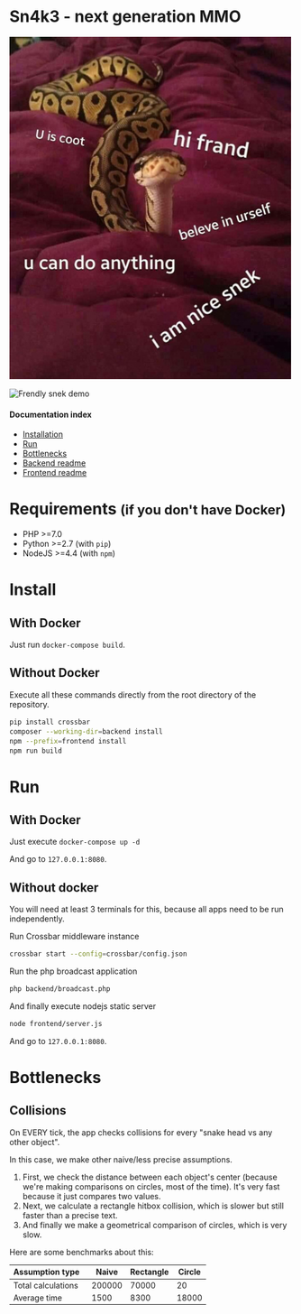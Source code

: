 Sn4k3 - next generation MMO
===========================

![Frendly snek](snake.jpg)

![Frendly snek demo](sn4k3.gif)

#### Documentation index

* [Installation](#install)
* [Run](#run)
* [Bottlenecks](#nottlenecks)
* [Backend readme](backend/README.md)
* [Frontend readme](frontend/README.md)

# Requirements <small>(if you don't have Docker)</small>

* PHP >=7.0
* Python >=2.7 (with `pip`)
* NodeJS >=4.4 (with `npm`)

# Install

## With Docker

Just run `docker-compose build`.

## Without Docker

Execute all these commands directly from the root directory of the repository.

```bash
pip install crossbar
composer --working-dir=backend install
npm --prefix=frontend install
npm run build
```

# Run

## With Docker

Just execute `docker-compose up -d`

And go to `127.0.0.1:8080`.

## Without docker

You will need at least 3 terminals for this, because all apps need to be run independently.

Run Crossbar middleware instance

```bash
crossbar start --config=crossbar/config.json
```

Run the php broadcast application

```bash
php backend/broadcast.php
```

And finally execute nodejs static server

```bash
node frontend/server.js
```

And go to `127.0.0.1:8080`.

# Bottlenecks

## Collisions

On EVERY tick, the app checks collisions for every "snake head vs any other object".

In this case, we make other naive/less precise assumptions.

1. First, we check the distance between each object's center (because we're making comparisons on circles, most of the
 time). It's very fast because it just compares two values.
2. Next, we calculate a rectangle hitbox collision, which is slower but still faster than a precise text.
3. And finally we make a geometrical comparison of circles, which is very slow.

Here are some benchmarks about this:

| Assumption type    | Naive  | Rectangle | Circle |
| ------------------ | ------ | --------- | ------ |
| Total calculations | 200000 | 70000     | 20     |
| Average time       | 1500   | 8300      | 18000  |

